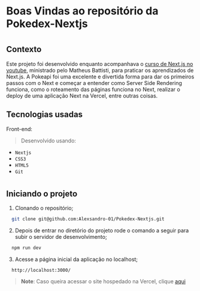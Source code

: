 # Boas Vindas ao repositório da Pokedex-Nextjs


#

## Contexto
Este projeto foi desenvolvido enquanto acompanhava o [curso de Next.js no youtube]("https://www.youtube.com/playlist?list=PLnDvRpP8BnezfJcfiClWskFOLODeqI_Ft"), ministrado pelo Matheus Battisti, para praticar os aprendizados de Next.js. A Pokeapi foi uma excelente e divertida forma para dar os primeiros passos com o Next e começar a entender como Server Side Rendering funciona, como o roteamento das páginas funciona no Next, realizar o deploy de uma aplicação Next na Vercel, entre outras coisas.

## Tecnologias usadas

Front-end:

> Desenvolvido usando: 
* `Nextjs`
* `CSS3`
* `HTML5`
* `Git`

#

## Iniciando o projeto

  1. Clonando o repositório;

```bash
  git clone git@github.com:Alexsandro-01/Pokedex-Nextjs.git
```

2. Depois de entrar no diretório do projeto rode o comando a seguir para subir o servidor de desenvolvimento;

```bash
  npm run dev
```

3. Acesse a página inicial da aplicação no localhost;

```
  http://localhost:3000/
```

> **Note**: Caso queira acessar o site hospedado na Vercel, clique [aqui](https://pokedex-nextjs-virid.vercel.app/)